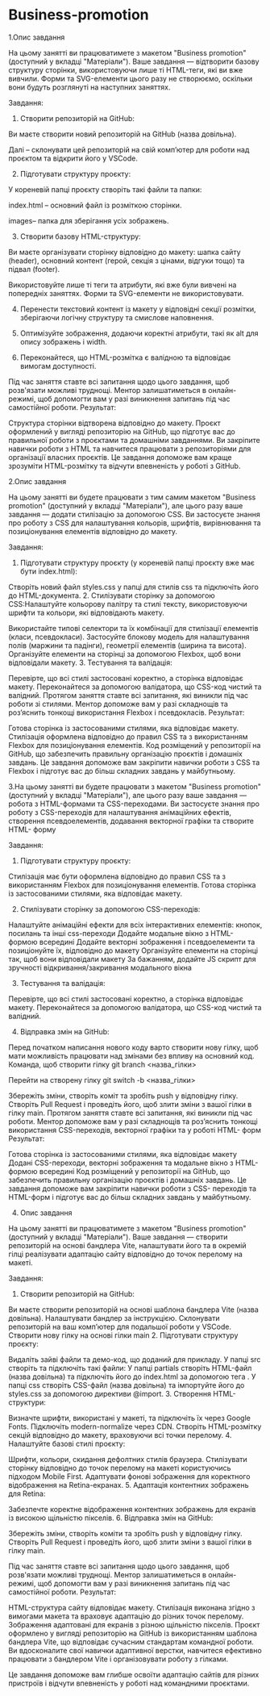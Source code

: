 # Business-promotion

1.Опис завдання

На цьому занятті ви працюватимете з макетом "Business promotion" (доступний у вкладці "Матеріали"). Ваше завдання — відтворити базову структуру сторінки, використовуючи лише ті HTML-теги, які ви вже вивчили. Форми та SVG-елементи цього разу не створюємо, оскільки вони будуть розглянуті на наступних заняттях.



Завдання:

1. Створити репозиторій на GitHub:

Ви маєте створити новий репозиторій на GitHub (назва довільна).

Далі – склонувати цей репозиторій на свій комп’ютер для роботи над проєктом та відкрити його у VSCode.

2. Підготувати структуру проєкту:

У кореневій папці проєкту створіть такі файли та папки:

index.html – основний файл із розміткою сторінки.

images– папка для зберігання усіх зображень.

3. Створити базову HTML-структуру:

Ви маєте організувати сторінку відповідно до макету: шапка сайту (header), основний контент (герой, секція з цінами, відгуки тощо) та підвал (footer).

Використовуйте лише ті теги та атрибути, які вже були вивчені на попередніх заняттях. Форми та SVG-елементи не використовувати.

4. Перенести текстовий контент із макету у відповідні секції розмітки, зберігаючи логічну структуру та смислове наповнення.

5. Оптимізуйте зображення, додаючи коректні атрибути, такі як alt для опису зображень і width.

6. Переконайтеся, що HTML-розмітка є валідною та відповідає вимогам доступності.

Під час заняття ставте всі запитання щодо цього завдання, щоб розв'язати можливі труднощі. Ментор залишатиметься в онлайн-режимі, щоб допомогти вам у разі виникнення запитань під час самостійної роботи.
Результат:

Структура сторінки відтворена відповідно до макету.
Проєкт оформлений у вигляді репозиторію на GitHub, що підготує вас до правильної роботи з проєктами та домашніми завданнями.
Ви закріпите навички роботи з HTML та навчитеся працювати з репозиторіями для організації власних проєктів.
Це завдання допоможе вам краще зрозуміти HTML-розмітку та відчути впевненість у роботі з GitHub.


2.Опис завдання



На цьому занятті ви будете працювати з тим самим макетом "Business promotion" (доступний у вкладці "Матеріали"), але цього разу ваше завдання — додати стилізацію за допомогою CSS. Ви застосуєте знання про роботу з CSS для налаштування кольорів, шрифтів, вирівнювання та позиціонування елементів відповідно до макету.



Завдання:

1. Підготувати структуру проєкту (у кореневій папці проєкту вже має бути index.html):

Створіть новий файл styles.css у папці для стилів css та підключіть його до HTML-документа.
2. Стилізувати сторінку за допомогою CSS:Налаштуйте кольорову палітру та стилі тексту, використовуючи шрифти та кольори, які відповідають макету.

Використайте типові селектори та їх комбінації для стилізації елементів (класи, псевдокласи).
Застосуйте блокову модель для налаштування полів (маржини та падінги), геометрії елементів (ширина та висота).
Організуйте елементи на сторінці за допомогою Flexbox, щоб вони відповідали макету.
3. Тестування та валідація:

Перевірте, що всі стилі застосовані коректно, а сторінка відповідає макету.
Переконайтеся за допомогою валідатора, що CSS-код чистий та валідний.
Протягом заняття ставте всі запитання, які виникли під час роботи зі стилями. Ментор допоможе вам у разі складнощів та роз’яснить тонкощі використання Flexbox і псевдокласів.
Результат:

Готова сторінка із застосованими стилями, яка відповідає макету.
Стилізація оформлена відповідно до правил CSS та з використанням Flexbox для позиціонування елементів.
Код розміщений у репозиторії на GitHub, що забезпечить правильну організацію проєктів і домашніх завдань.
Це завдання допоможе вам закріпити навички роботи з CSS та Flexbox і підготує вас до більш складних завдань у майбутньому.


3.На цьому занятті ви будете працювати з макетом "Business promotion" (доступний у вкладці "Матеріали"), але цього разу ваше завдання — робота з HTML-формами та CSS-переходами. Ви застосуєте знання про роботу з CSS-переходів для налаштування анімаційних ефектів, створення псевдоелементів, додавання векторної графіки та створите HTML- форму



Завдання:

1. Підготувати структуру проєкту:

Стилізація має бути оформлена відповідно до правил CSS та з використанням Flexbox для позиціонування елементів.
Готова сторінка із застосованими стилями, яка відповідає макету.


2. Стилізувати сторінку за допомогою CSS-переходів:

Налаштуйте анімаційні ефекти для всіх інтерактивних елементів: кнопок, посилань та інші css-переходи
Додайте модальне вікно з HTML-формою всередині
Додайте векторні зображення і псевдоелементи та позиціонуйте їх, відповідно до макету
Організуйте елементи на сторінці так, щоб вони відповідали макету
За бажанням, додайте JS скрипт для зручності відкривання/закривання модального вікна


3. Тестування та валідація:

Перевірте, що всі стилі застосовані коректно, а сторінка відповідає макету.
Переконайтеся за допомогою валідатора, що CSS-код чистий та валідний.


4. Відправка змін на GitHub:

Перед початком написання нового коду варто створити нову гілку, щоб мати можливість працювати над змінами без впливу на основний код.
Команда, щоб створити гілку
git branch <назва_гілки>

Перейти на створену гілку
git switch -b <назва_гілки>

Збережіть зміни, створіть коміт та зробіть push у відповідну гілку.
Створіть Pull Request і проведіть його, щоб злити зміни з вашої гілки в гілку main.
Протягом заняття ставте всі запитання, які виникли під час роботи. Ментор допоможе вам у разі складнощів та роз’яснить тонкощі використання CSS-переходів, векторної графіки та у роботі HTML- форм
Результат:

Готова сторінка із застосованими стилями, яка відповідає макету
Додані CSS-переходи, векторні зображення та модальне вікно з HTML-формою всередині
Код розміщений у репозиторії на GitHub, що забезпечить правильну організацію проєктів і домашніх завдань.
Це завдання допоможе вам закріпити навички роботи з CSS- переходів та HTML-форм і підготує вас до більш складних завдань у майбутньому.

4. Опис завдання

На цьому занятті ви працюватимете з макетом "Business promotion" (доступний у вкладці "Матеріали"). Ваше завдання — створити репозиторій на основі бандлера Vite, налаштувати його та в окремій гілці реалізувати адаптацію сайту відповідно до точок перелому на макеті.



Завдання:

1. Створити репозиторій на GitHub:

Ви маєте створити репозиторій на основі шаблона бандлера Vite (назва довільна).
Налаштувати бандлер за інструкцією.
Склонувати репозиторій на ваш комп’ютер для подальшої роботи у VSCode.
Створити нову гілку на основі гілки main
2. Підготувати структуру проєкту:

Видаліть зайві файли та демо-код, що доданий для прикладу.
У папці src створіть та підключіть такі файли:
У папці partials створіть HTML-файл (назва довільна) та підключіть його до index.html за допомогою тега <load>.
У папці css створіть CSS-файл (назва довільна) та імпортуйте його до styles.css за допомогою директиви @import.
3. Створення HTML-структури:

Визначте шрифти, використані у макеті, та підключіть їх через Google Fonts.
Підключіть modern-normalize через CDN.
Створіть HTML-розмітку секцій відповідно до макету, враховуючи всі точки перелому.
4. Налаштуйте базові стилі проєкту:

Шрифти, кольори, скидання дефолтних стилів браузера.
Стилізувати сторінку відповідно до точок перелому на макеті користуючись підходом Mobile First.
Адаптувати фонові зображення для коректного відображення на Retina-екранах.
5. Адаптація контентних зображень для Retina:

Забезпечте коректне відображення контентних зображень для екранів із високою щільністю пікселів.
6. Відправка змін на GitHub:

Збережіть зміни, створіть коміти та зробіть push у відповідну гілку.
Створіть Pull Request і проведіть його, щоб злити зміни з вашої гілки в гілку main.


Під час заняття ставте всі запитання щодо цього завдання, щоб розв'язати можливі труднощі. Ментор залишатиметься в онлайн-режимі, щоб допомогти вам у разі виникнення запитань під час самостійної роботи.
Результат:

HTML-структура сайту відповідає макету.
Стилізація виконана згідно з вимогами макета та враховує адаптацію до різних точок перелому.
Зображення адаптовані для екранів з різною щільністю пікселів.
Проєкт оформлено у вигляді репозиторію на GitHub із використанням шаблона бандлера Vite, що відповідає сучасним стандартам командної роботи.
Ви вдосконалите свої навички адаптивної верстки, навчитеся ефективно працювати з бандлером Vite і організовувати роботу з гілками.


Це завдання допоможе вам глибше освоїти адаптацію сайтів для різних пристроїв і відчути впевненість у роботі над командними проєктами.
